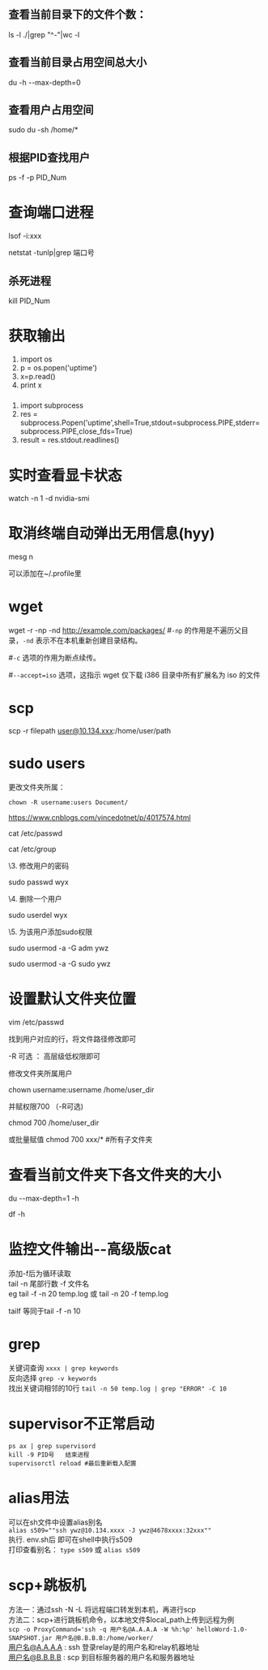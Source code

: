 ## 查看当前目录下的文件个数：

ls -l ./|grep "^-"|wc -l

## 查看当前目录占用空间总大小

du -h --max-depth=0

## 查看用户占用空间

sudo du -sh /home/*

## 根据PID查找用户

ps -f -p  PID_Num

# 查询端口进程

lsof -i:xxx

netstat -tunlp|grep 端口号

## 杀死进程

kill PID_Num

# 获取输出

1. import os
2. p = os.popen('uptime')
3. x=p.read()
4. print x

##### 

1. import subprocess
2. res = subprocess.Popen('uptime',shell=True,stdout=subprocess.PIPE,stderr=subprocess.PIPE,close_fds=True)
3. result = res.stdout.readlines()

# 实时查看显卡状态

watch -n 1 -d nvidia-smi

# 取消终端自动弹出无用信息(hyy)

mesg n

可以添加在~/.profile里

# wget

wget -r -np -nd http://example.com/packages/  #`-np` 的作用是不遍历父目录，`-nd` 表示不在本机重新创建目录结构。

#`-c` 选项的作用为断点续传。

#`--accept=iso` 选项，这指示 wget 仅下载 i386 目录中所有扩展名为 iso 的文件

# scp

scp -r filepath user@10.134.xxx:/home/user/path

# sudo users

更改文件夹所属：

```
chown -R username:users Document/
```

https://www.cnblogs.com/vincedotnet/p/4017574.html

cat /etc/passwd

cat /etc/group

\3. 修改用户的密码

sudo passwd wyx

\4. 删除一个用户

sudo userdel wyx

\5. 为该用户添加sudo权限

sudo usermod -a -G adm ywz

sudo usermod -a -G sudo ywz

# 设置默认文件夹位置

vim  /etc/passwd

找到用户对应的行，将文件路径修改即可

-R 可选 ： 高层级低权限即可

修改文件夹所属用户

chown username:username  /home/user_dir

并赋权限700  （-R可选)

chmod 700 /home/user_dir

或批量赋值  chmod 700 xxx/* #所有子文件夹

# 查看当前文件夹下各文件夹的大小

du --max-depth=1 -h

df -h

# 监控文件输出--高级版cat
添加-f后为循环读取  
tail -n 尾部行数 -f 文件名  
eg  tail -f -n 20 temp.log 或  tail -n 20 -f temp.log

tailf 等同于tail -f -n 10

# grep

关键词查询  `xxxx | grep keywords`  
反向选择  `grep -v keywords`  
找出关键词相邻的10行   `tail -n 50 temp.log | grep "ERROR" -C 10`  


# supervisor不正常启动

```
ps ax | grep supervisord
kill -9 PID号   结束进程
supervisorctl reload #最后重新载入配置
```
# alias用法
可以在sh文件中设置alias别名  
`alias s509=""ssh ywz@10.134.xxxx -J ywz@4678xxxx:32xxx""`  
执行. env.sh后 即可在shell中执行s509  
打印查看别名： `type s509` 或 `alias s509`  

# scp+跳板机
方法一：通过ssh -N -L 将远程端口转发到本机，再进行scp  
方法二：scp+进行跳板机命令，以本地文件$local_path上传到远程为例  
`scp -o ProxyCommand='ssh -q 用户名@A.A.A.A -W %h:%p' helloWord-1.0-SNAPSHOT.jar 用户名@B.B.B.B:/home/worker/`  
用户名@A.A.A.A : ssh 登录relay是的用户名和relay机器地址  
用户名@B.B.B.B : scp 到目标服务器的用户名和服务器地址  


